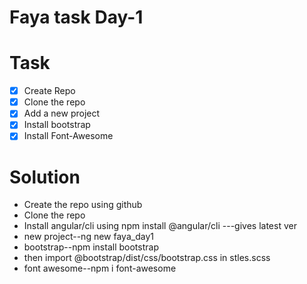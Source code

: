 # Faya task Day-1

# Task
 - [x] Create Repo
 - [x] Clone the repo
 - [x] Add a new project 
 - [x] Install bootstrap
 - [x] Install Font-Awesome

 # Solution

 *  Create the repo using github
 *  Clone the repo
 *  Install angular/cli using npm install @angular/cli ---gives latest ver
 *  new project--ng new faya_day1
 *  bootstrap--npm install bootstrap
 *  then import @bootstrap/dist/css/bootstrap.css in stles.scss
 *  font awesome--npm i font-awesome

